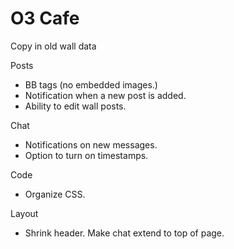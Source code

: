 O3 Cafe
=======

Copy in old wall data

Posts
- BB tags (no embedded images.)
- Notification when a new post is added.
- Ability to edit wall posts.

Chat
- Notifications on new messages.
- Option to turn on timestamps.

Code
- Organize CSS.

Layout
- Shrink header.  Make chat extend to top of page.

